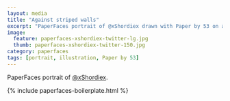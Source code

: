 ```yaml
---
layout: media
title: "Against striped walls"
excerpt: "PaperFaces portrait of @xShordiex drawn with Paper by 53 on an iPad."
image: 
  feature: paperfaces-xshordiex-twitter-lg.jpg
  thumb: paperfaces-xshordiex-twitter-150.jpg
category: paperfaces
tags: [portrait, illustration, Paper by 53]
---
```


PaperFaces portrait of [@xShordiex](http://twitter.com/xShordiex).

{% include paperfaces-boilerplate.html %}